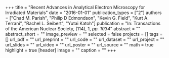 +++
title = "Recent Advances in Analytical Electron Microscopy for Irradiated Materials"
date = "2016-01-01"
publication_types = ["2"]
authors = ["Chad M. Parish", "Philip D Edmondson", "Kevin G. Field", "Kurt A. Terrani", "Rachel L. Seibert", "Yutai Katoh"]
publication = "In: Transactions of the American Nuclear Society, (114), 1, _pp. 1034_"
abstract = ""
abstract_short = ""
image_preview = ""
selected = false
projects = []
tags = []
url_pdf = ""
url_preprint = ""
url_code = ""
url_dataset = ""
url_project = ""
url_slides = ""
url_video = ""
url_poster = ""
url_source = ""
math = true
highlight = true
[header]
image = ""
caption = ""
+++
